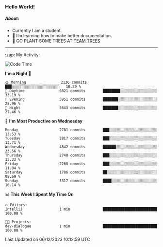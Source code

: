 ### Hello World!

##### About:
- Currently I am a student.
- 🌱 I’m learning how to make better documentation.
- 🌱 GO PLANT SOME TREES AT [TEAM TREES](https://teamtrees.org/)

---
  <summary>:zap: My Activity:</summary>
  
<!--START_SECTION:waka-->
![Code Time](http://img.shields.io/badge/Code%20Time-1%2C267%20hrs%2047%20mins-blue)

**I'm a Night 🦉** 

```text
🌞 Morning                2136 commits        ███░░░░░░░░░░░░░░░░░░░░░░   10.39 % 
🌆 Daytime                6821 commits        ████████░░░░░░░░░░░░░░░░░   33.19 % 
🌃 Evening                5951 commits        ███████░░░░░░░░░░░░░░░░░░   28.96 % 
🌙 Night                  5643 commits        ███████░░░░░░░░░░░░░░░░░░   27.46 % 
```
📅 **I'm Most Productive on Wednesday** 

```text
Monday                   2781 commits        ███░░░░░░░░░░░░░░░░░░░░░░   13.53 % 
Tuesday                  2817 commits        ███░░░░░░░░░░░░░░░░░░░░░░   13.71 % 
Wednesday                4842 commits        ██████░░░░░░░░░░░░░░░░░░░   23.56 % 
Thursday                 2740 commits        ███░░░░░░░░░░░░░░░░░░░░░░   13.33 % 
Friday                   2268 commits        ███░░░░░░░░░░░░░░░░░░░░░░   11.04 % 
Saturday                 1786 commits        ██░░░░░░░░░░░░░░░░░░░░░░░   08.69 % 
Sunday                   3317 commits        ████░░░░░░░░░░░░░░░░░░░░░   16.14 % 
```


📊 **This Week I Spent My Time On** 

```text
🔥 Editors: 
IntelliJ                 1 min               █████████████████████████   100.00 % 

🐱‍💻 Projects: 
dev-dialogue             1 min               █████████████████████████   100.00 % 
```


 Last Updated on 06/12/2023 10:12:59 UTC
<!--END_SECTION:waka-->
